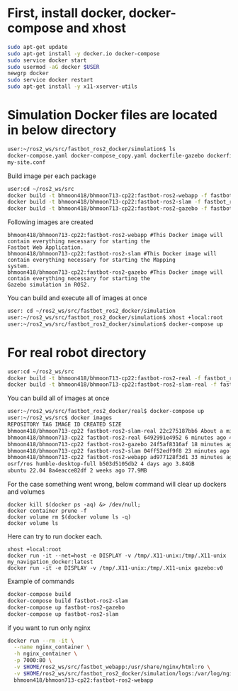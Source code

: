 # First, install docker, docker-compose and xhost

```bash
sudo apt-get update
sudo apt-get install -y docker.io docker-compose
sudo service docker start
sudo usermod -aG docker $USER
newgrp docker
sudo service docker restart
sudo apt-get install -y x11-xserver-utils
```

# Simulation Docker files are located in below directory
```bash
user:~/ros2_ws/src/fastbot_ros2_docker/simulation$ ls
docker-compose.yaml docker-compose_copy.yaml dockerfile-gazebo dockerfile-slam dockerfile-webapp entrypoint.sh
my-site.conf
```


Build image per each package
```bash
user:cd ~/ros2_ws/src
docker build -t bhmoon418/bhmoon713-cp22:fastbot-ros2-webapp -f fastbot_ros2_docker/simulation/dockerfile-webapp .
docker build -t bhmoon418/bhmoon713-cp22:fastbot-ros2-slam -f fastbot_ros2_docker/simulation/dockerfile-slam .
docker build -t bhmoon418/bhmoon713-cp22:fastbot-ros2-gazebo -f fastbot_ros2_docker/simulation/dockerfile-gazebo .
```
Following images are created
```
bhmoon418/bhmoon713-cp22:fastbot-ros2-webapp #This Docker image will contain everything necessary for starting the
Fastbot Web Application.
bhmoon418/bhmoon713-cp22:fastbot-ros2-slam #This Docker image will contain everything necessary for starting the Mapping
system.
bhmoon418/bhmoon713-cp22:fastbot-ros2-gazebo #This Docker image will contain everything necessary for starting the
Gazebo simulation in ROS2.
```


You can build and execute all of images at once
```bash
user: cd ~/ros2_ws/src/fastbot_ros2_docker/simulation
user:~/ros2_ws/src/fastbot_ros2_docker/simulation$ xhost +local:root
user:~/ros2_ws/src/fastbot_ros2_docker/simulation$ docker-compose up
```



# For real robot directory
```bash
user:cd ~/ros2_ws/src
docker build -t bhmoon418/bhmoon713-cp22:fastbot-ros2-real -f fastbot_ros2_docker/real/dockerfile-ros2-real .
docker build -t bhmoon418/bhmoon713-cp22:fastbot-ros2-slam-real -f fastbot_ros2_docker/real/dockerfile-ros2-slam-real .
```
You can build all of images at once
```bash
user:~/ros2_ws/src/fastbot_ros2_docker/real$ docker-compose up
user:~/ros2_ws/src$ docker images
REPOSITORY TAG IMAGE ID CREATED SIZE
bhmoon418/bhmoon713-cp22 fastbot-ros2-slam-real 22c275187bb6 About a minute ago 4.35GB
bhmoon418/bhmoon713-cp22 fastbot-ros2-real 6492991e4952 6 minutes ago 4.02GB
bhmoon418/bhmoon713-cp22 fastbot-ros2-gazebo 24f5af8316af 18 minutes ago 4.09GB
bhmoon418/bhmoon713-cp22 fastbot-ros2-slam 04ff52edf9f8 23 minutes ago 4.12GB
bhmoon418/bhmoon713-cp22 fastbot-ros2-webapp ad977128f3d1 33 minutes ago 238MB
osrf/ros humble-desktop-full b503d5105db2 4 days ago 3.84GB
ubuntu 22.04 8a4eacce82df 2 weeks ago 77.9MB
```


For the case something went wrong, below command will clear up dockers and volumes
```
docker kill $(docker ps -aq) &> /dev/null;
docker container prune -f
docker volume rm $(docker volume ls -q)
docker volume ls
```

Here can try to run docker each.
```
xhost +local:root
docker run -it --net=host -e DISPLAY -v /tmp/.X11-unix:/tmp/.X11-unix my_navigation_docker:latest
docker run -it -e DISPLAY -v /tmp/.X11-unix:/tmp/.X11-unix gazebo:v0
```

Example of commands

```bash
docker-compose build
docker-compose build fastbot-ros2-slam
docker-compose up fastbot-ros2-gazebo
docker-compose up fastbot-ros2-slam
```


if you want to run only nginx
```bash
docker run --rm -it \
  --name nginx_container \
  -h nginx_container \
  -p 7000:80 \
  -v $HOME/ros2_ws/src/fastbot_webapp:/usr/share/nginx/html:ro \
  -v $HOME/ros2_ws/src/fastbot_ros2_docker/simulation/logs:/var/log/nginx \
  bhmoon418/bhmoon713-cp22:fastbot-ros2-webapp
```